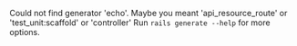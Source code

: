 Could not find generator 'echo'. Maybe you meant 'api_resource_route' or 'test_unit:scaffold' or 'controller'
Run `rails generate --help` for more options.
